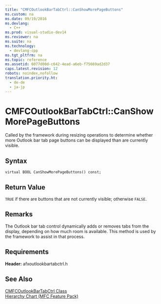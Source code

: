 ```yaml
---
title: "CMFCOutlookBarTabCtrl::CanShowMorePageButtons"
ms.custom: na
ms.date: 09/19/2016
ms.devlang: 
  - C++
ms.prod: visual-studio-dev14
ms.reviewer: na
ms.suite: na
ms.technology: 
  - devlang-cpp
ms.tgt_pltfrm: na
ms.topic: reference
ms.assetid: 6077d00d-c642-4ead-a6eb-f75669ad2d37
caps.latest.revision: 12
robots: noindex,nofollow
translation.priority.ht: 
  - de-de
  - ja-jp
---
```

# CMFCOutlookBarTabCtrl::CanShowMorePageButtons
Called by the framework during resizing operations to determine whether more Outlook bar tab page buttons can be displayed than are currently visible.  
  
## Syntax  
  
```  
virtual BOOL CanShowMorePageButtons() const;  
```  
  
## Return Value  
 `TRUE` if there are buttons that are not currently visible; otherwise `FALSE`.  
  
## Remarks  
 The Outlook bar tab control dynamically adds or removes tabs from the display, depending on how much room is available. This method is used by the framework to assist in that process.  
  
## Requirements  
 **Header:** afxoutlookbartabctrl.h  
  
## See Also  
 [CMFCOutlookBarTabCtrl Class](../vs140/CMFCOutlookBarTabCtrl-Class.md)   
 [Hierarchy Chart (MFC Feature Pack)](../vs140/Hierarchy-Chart.md)